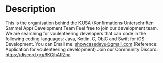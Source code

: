 # Description
This is the organisation behind the KUSA (Konfirmations Unterschriften Sammel App) Development Team
Feel free to join our development team. We are searching for voulenteering developers that can code in the following coding languages: Java, Kotlin, C, ObjC and Swift for iOS Development.
You can Email me: showcasedevu@gmail.com (Reference: Application for voulenteering development)
Join our Community Discord: https://discord.gg/6KGjhARZna